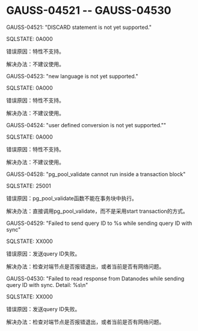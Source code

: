 # GAUSS-04521 -- GAUSS-04530<a name="ZH-CN_TOPIC_0302073141"></a>

GAUSS-04521: "DISCARD statement is not yet supported."

SQLSTATE: 0A000

错误原因：特性不支持。

解决办法：不建议使用。

GAUSS-04523: "new language is not yet supported."

SQLSTATE: 0A000

错误原因：特性不支持。

解决办法：不建议使用。

GAUSS-04524: "user defined conversion is not yet supported.""

SQLSTATE: 0A000

错误原因：特性不支持。

解决办法：不建议使用。

GAUSS-04528: "pg\_pool\_validate cannot run inside a transaction block"

SQLSTATE: 25001

错误原因：pg\_pool\_validate函数不能在事务块中执行。

解决办法：直接调用pg\_pool\_validate，而不是采用start transaction的方式。

GAUSS-04529: "Failed to send query ID to %s while sending query ID with sync"

SQLSTATE: XX000

错误原因：发送query ID失败。

解决办法：检查对端节点是否报错退出，或者当前是否有网络问题。

GAUSS-04530: "Failed to read response from Datanodes while sending query ID with sync. Detail: %s\\n"

SQLSTATE: XX000

错误原因：发送query ID失败。

解决办法：检查对端节点是否报错退出，或者当前是否有网络问题。
